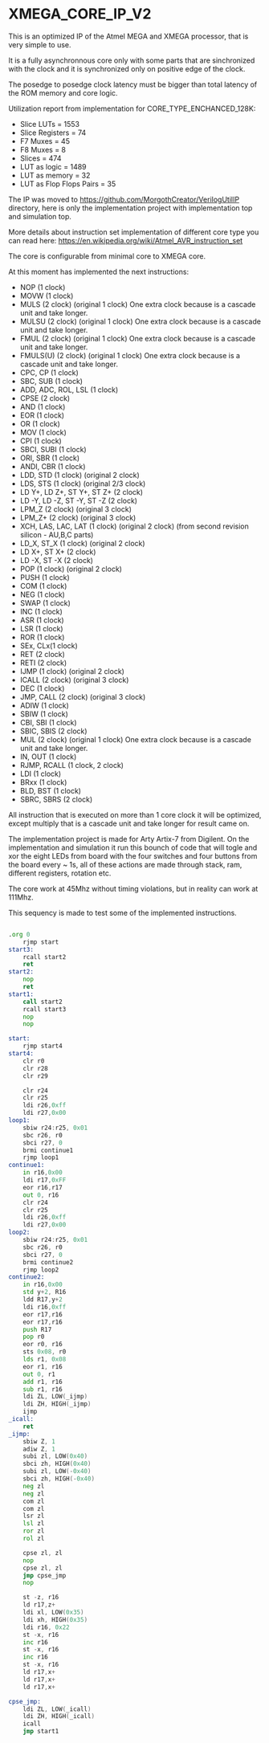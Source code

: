 # XMEGA_CORE_IP_V2

This is an optimized IP of the Atmel MEGA and XMEGA processor, that is very simple to use.

It is a fully asynchronnous core only with some parts that are sinchronized with the clock and it is synchronized only on positive edge of the clock.

The posedge to posedge clock latency must be bigger than total latency of the ROM memory and core logic.

Utilization report from implementation for CORE_TYPE_ENCHANCED_128K:

* Slice LUTs = 1553
* Slice Registers = 74
* F7 Muxes = 45
* F8 Muxes = 8
* Slices = 474
* LUT as logic = 1489
* LUT as memory = 32
* LUT as Flop Flops Pairs = 35

The IP was moved to https://github.com/MorgothCreator/VerilogUtilIP directory, here is only the implementation project with implementation top and simulation top.

More details about instruction set implementation of different core type you can read here: https://en.wikipedia.org/wiki/Atmel_AVR_instruction_set

The core is configurable from minimal core to XMEGA core.

At this moment has implemented the next instructions:


* NOP (1 clock)
* MOVW (1 clock)
* MULS (2 clock) (original 1 clock) One extra clock because is a cascade unit and take longer.
* MULSU (2 clock) (original 1 clock) One extra clock because is a cascade unit and take longer.
* FMUL (2 clock) (original 1 clock) One extra clock because is a cascade unit and take longer.
* FMULS(U) (2 clock) (original 1 clock) One extra clock because is a cascade unit and take longer.
* CPC, CP (1 clock)
* SBC, SUB (1 clock)
* ADD, ADC, ROL, LSL (1 clock)
* CPSE (2 clock)
* AND (1 clock)
* EOR (1 clock)
* OR (1 clock)
* MOV (1 clock)
* CPI (1 clock)
* SBCI, SUBI (1 clock)
* ORI, SBR (1 clock)
* ANDI, CBR (1 clock)
* LDD, STD (1 clock) (original 2 clock)
* LDS, STS (1 clock) (original 2/3 clock)
* LD Y+, LD Z+, ST Y+, ST Z+ (2 clock)
* LD -Y, LD -Z, ST -Y, ST -Z (2 clock)
* LPM_Z (2 clock) (original 3 clock)
* LPM_Z+ (2 clock) (original 3 clock)
* XCH, LAS, LAC, LAT (1 clock) (original 2 clock) (from second revision silicon - AU,B,C parts)
* LD_X, ST_X (1 clock) (original 2 clock)
* LD X+, ST X+ (2 clock)
* LD -X, ST -X (2 clock)
* POP (1 clock) (original 2 clock)
* PUSH (1 clock)
* COM (1 clock)
* NEG (1 clock)
* SWAP (1 clock)
* INC (1 clock)
* ASR (1 clock)
* LSR (1 clock)
* ROR (1 clock)
* SEx, CLx(1 clock)
* RET (2 clock)
* RETI (2 clock)
* IJMP (1 clock) (original 2 clock)
* ICALL (2 clock) (original 3 clock)
* DEC (1 clock)
* JMP, CALL (2 clock) (original 3 clock)
* ADIW (1 clock)
* SBIW (1 clock)
* CBI, SBI (1 clock)
* SBIC, SBIS (2 clock)
* MUL (2 clock) (original 1 clock) One extra clock because is a cascade unit and take longer.
* IN, OUT (1 clock)
* RJMP, RCALL (1 clock, 2 clock)
* LDI (1 clock)
* BRxx (1 clock)
* BLD, BST (1 clock)
* SBRC, SBRS (2 clock)

All instruction that is executed on more than 1 core clock it will be optimized, except multiply that is a cascade unit and take longer for result came on. 

The implementation project is made for Arty Artix-7 from Digilent.
On the implementation and simulation it run this bounch of code that will togle and xor the eight LEDs from board with the four switches and four buttons from the board every ~ 1s, all of these actions are made through stack, ram, different registers, rotation etc.

The core work at 45Mhz without timing violations, but in reality can work at 111Mhz.

This sequency is made to test some of the implemented instructions.


```asm

.org 0
	rjmp start
start3:
	rcall start2
	ret
start2:
	nop
	ret
start1:
	call start2
	rcall start3
	nop
	nop

start:
	rjmp start4
start4:
	clr r0
	clr r28
	clr r29

	clr r24
	clr r25
	ldi r26,0xff
	ldi r27,0x00
loop1:
	sbiw r24:r25, 0x01
	sbc r26, r0
	sbci r27, 0
	brmi continue1
	rjmp loop1
continue1:
	in r16,0x00
	ldi r17,0xFF
	eor r16,r17
	out 0, r16
	clr r24
	clr r25
	ldi r26,0xff
	ldi r27,0x00
loop2:
	sbiw r24:r25, 0x01
	sbc r26, r0
	sbci r27, 0
	brmi continue2
	rjmp loop2
continue2:
	in r16,0x00
	std y+2, R16
	ldd R17,y+2
	ldi r16,0xff
	eor r17,r16
	eor r17,r16
	push R17
	pop r0
	eor r0, r16
	sts 0x08, r0
	lds r1, 0x08
	eor r1, r16
	out 0, r1
	add r1, r16
	sub r1, r16
	ldi ZL, LOW(_ijmp)
	ldi ZH, HIGH(_ijmp)
	ijmp
_icall:
	ret
_ijmp:
	sbiw Z, 1
	adiw Z, 1
	subi zl, LOW(0x40)
	sbci zh, HIGH(0x40)
	subi zl, LOW(-0x40)
	sbci zh, HIGH(-0x40)
	neg zl
	neg zl
	com zl
	com zl
	lsr zl
	lsl zl
	ror zl
	rol zl

	cpse zl, zl
	nop
	cpse zl, zl
	jmp cpse_jmp
	nop

	st -z, r16
	ld r17,z+
	ldi xl, LOW(0x35)
	ldi xh, HIGH(0x35)
	ldi r16, 0x22
	st -x, r16
	inc r16
	st -x, r16
	inc r16
	st -x, r16
	ld r17,x+
	ld r17,x+
	ld r17,x+

cpse_jmp:
	ldi ZL, LOW(_icall)
	ldi ZH, HIGH(_icall)
	icall
	jmp start1

```
